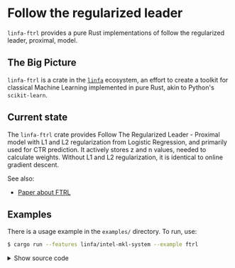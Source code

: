 # Follow the regularized leader

`linfa-ftrl` provides a pure Rust implementations of follow the regularized leader, proximal, model.

## The Big Picture

`linfa-ftrl` is a crate in the [`linfa`](https://crates.io/crates/linfa) ecosystem, an effort to create a toolkit for classical Machine Learning implemented in pure Rust, akin to Python's `scikit-learn`.

## Current state

The `linfa-ftrl` crate provides Follow The Regularized Leader - Proximal model with L1 and L2 regularization from Logistic Regression, and primarily used for CTR prediction. It actively stores z and n values, needed to calculate weights.
Without L1 and L2 regularization, it is identical to online gradient descent.


See also:
* [Paper about FTRL](https://www.eecs.tufts.edu/~dsculley/papers/ad-click-prediction.pdf)

## Examples

There is a usage example in the `examples/` directory. To run, use:

```bash
$ cargo run --features linfa/intel-mkl-system --example ftrl
```

<details>
<summary style="cursor: pointer; display:list-item;">
Show source code
</summary>

```rust
use linfa::prelude::*;
use linfa::dataset::{AsSingleTargets, Records};
use linfa_ftrl::{FollowTheRegularizedLeader, Result};
use rand::{rngs::SmallRng, SeedableRng};

// load Winequality dataset
let (train, valid) = linfa_datasets::winequality()
    .map_targets(|v| if *v > 6 { true } else { false })
    .split_with_ratio(0.9);

let params = FollowTheRegularizedLeader::params()
    .alpha(0.005)
    .beta(1.0)
    .l1_ratio(0.005)
    .l2_ratio(1.0);

let mut model = FollowTheRegularizedLeader::new(&params, train.nfeatures());

// Bootstrap each row from the train dataset to imitate online nature of the data flow
let mut rng = SmallRng::seed_from_u64(42);
let mut row_iter = train.bootstrap_samples(1, &mut rng);
for _ in 0..train.nsamples() {
let b_dataset = row_iter.next().unwrap();
model = params.fit_with(Some(model), &b_dataset)?;
}
let val_predictions = model.predict(&valid);
println!("valid log loss {:?}", val_predictions.log_loss(&valid.as_single_targets().to_vec())?);
# Result::Ok(())
```
</details>
